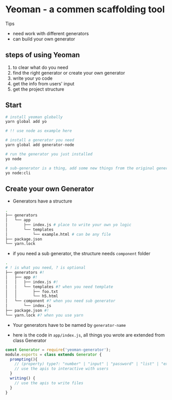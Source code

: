 # Yeoman - a commen scaffolding tool

Tips

- need work with different generators
- can build your own generator

## steps of using Yeoman

1. to clear what do you need
2. find the right generator or create your own generator
3. write your yo code
4. get the info from users' input
5. get the project structure

## Start

```bash
# install yeoman globally
yarn global add yo

# !! use node as example here

# install a generator you need 
yarn global add generator-node

# run the generator you just installed 
yo node

# sub-generator is a thing, add some new things from the original generator
yo node:cli
```

## Create your own Generator

- Generators have a structure

```bash
.
├── generators
│   └── app
│       ├── index.js # place to write your own yo logic
│       └── templates
│           └── example.html # can be any file
├── package.json
└── yarn.lock
```

- if you need a sub generator, the structure needs `component` folder

```bash
.
# ! is what you need, ? is optional
├── generators #!
│   ├── app #!
│   │   ├── index.js #!
│   │   └── templates #? when you need template
│   │       ├── foo.txt
│   │       └── h5.html
│   └── component #? when you need sub generator
│       └── index.js
├── package.json #!
└── yarn.lock #? when you use yarn
```

- Your generators have to be named by `generator-name`

- here is the code in `app/index.js`, all things you wrote are extended from class Generator
  
```javascript
const Generator = require('yeoman-generator');
module.exports = class extends Generator {
  prompting(){ 
    // (property) type?: "number" | "input" | "password" | "list" | "expand" | "checkbox" | "confirm" | "editor" | "rawlist"
    // use the apis to interactive with users
  }
  writing() {
    // use the apis to write files
  }
}
```

